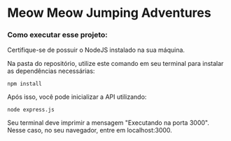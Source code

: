 # Meow Meow Jumping Adventures

### Como executar esse projeto:

Certifique-se de possuir o NodeJS instalado na sua máquina.

Na pasta do repositório, utilize este comando em seu terminal para instalar as dependências necessárias:

```
npm install
```

Após isso, você pode inicializar a API utilizando:

```
node express.js
```

Seu terminal deve imprimir a mensagem "Executando na porta 3000". Nesse caso, no seu navegador, entre em localhost:3000.


